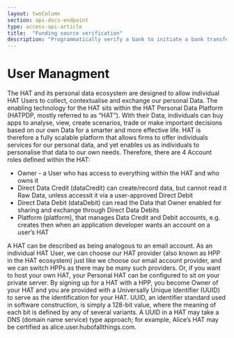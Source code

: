 ```yaml
---
layout: twoColumn
section: api-docs-endpoint
type: access-api-article
title:  "Funding source verification"
description: "Programmatically verify a bank to initiate a bank transfer."
---
```


# User Managment

The HAT and its personal data ecosystem are designed to allow individual HAT Users to collect, contextualise and exchange our personal Data. The enabling technology for the HAT sits within the HAT Personal Data Platform (HATPDP, mostly referred to as “HAT”). With their Data, individuals can buy apps to analyse, view, create scenarios, trade or make important decisions based on our own Data for a smarter and more effective life. HAT is therefore a fully scalable platform that allows firms to offer individuals services for our personal data, and yet enables us as individuals to personalise that data to our own needs. Therefore, there are 4 Account roles defined within the HAT:

* Owner - a User who has access to everything within the HAT and who owns it
* Direct Data Credit (dataCredit) can create/record data, but cannot read it Raw Data, unless accessit it via a user-approved Direct Debit
* Direct Data Debit (dataDebit) can read the Data that Owner enabled for sharing and exchange through Direct Data Debits
* Platform (platform), that manages Data Credit and Debit accounts, e.g. creates then when an application developer wants an account on a user’s HAT

A HAT can be described as being analogous to an email account. As an individual HAT User, we can choose our HAT provider (also known as HPP in the HAT ecosystem) just like we choose our email account provider, and we can switch HPPs as there may be many such providers. Or, if you want to host your own HAT, your Personal HAT can be configured to sit on your private server. By signing up for a HAT with a HPP, you become Owner of your HAT and you are provided with a Universally Unique Identifier (UUID) to serve as the identification for your HAT. UUID, an identifier standard used in software construction, is simply a 128-bit value, where the meaning of each bit is defined by any of several variants. A UUID in a HAT may take a DNS (domain name service) type approach; for example, Alice’s HAT may be certified as alice.user.hubofallthings.com.

